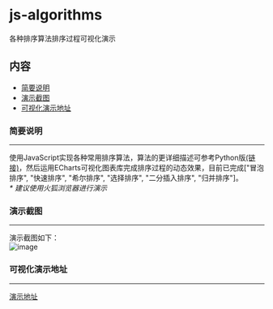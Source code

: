 # js-algorithms
各种排序算法排序过程可视化演示

## 内容
* [简要说明](#简要说明)
* [演示截图](#演示截图)
* [可视化演示地址](#可视化演示地址)

### 简要说明
-----------
使用JavaScript实现各种常用排序算法，算法的更详细描述可参考Python版[(链接)](https://github.com/Hello-BeautifulMind/python-daily-practice)，然后运用ECharts可视化图表库完成排序过程的动态效果，目前已完成["冒泡排序", "快速排序", "希尔排序", "选择排序", "二分插入排序", "归并排序"]。</br>
*\* 建议使用火狐浏览器进行演示*

### 演示截图
-----------
演示截图如下：</br>
![image](https://github.com/Hello-BeautifulWorld/js-algorithms/blob/master/example.jpg)

### 可视化演示地址
-----------
[演示地址](http://www.letmego.me:8000/algorithms/)</br>
